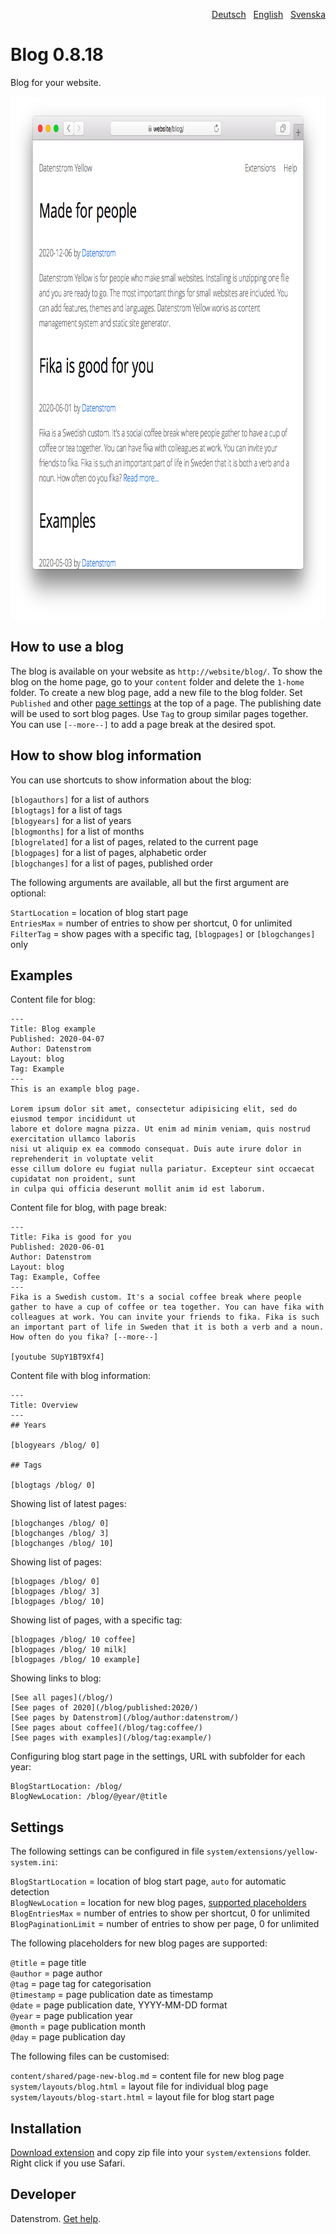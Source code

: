 <p align="right"><a href="README-de.md">Deutsch</a> &nbsp; <a href="README.md">English</a> &nbsp; <a href="README-sv.md">Svenska</a></p>

# Blog 0.8.18

Blog for your website.

<p align="center"><img src="blog-screenshot.png?raw=true" width="795" height="836" alt="Screenshot"></p>

## How to use a blog

The blog is available on your website as `http://website/blog/`. To show the blog on the home page, go to your `content` folder and delete the `1-home` folder. To create a new blog page, add a new file to the blog folder. Set `Published` and other [page settings](https://github.com/datenstrom/yellow-extensions/tree/master/source/core#settings-page) at the top of a page. The publishing date will be used to sort blog pages. Use `Tag` to group similar pages together. You can use `[--more--]` to add a page break at the desired spot.

## How to show blog information

You can use shortcuts to show information about the blog:

`[blogauthors]` for a list of authors  
`[blogtags]` for a list of tags  
`[blogyears]` for a list of years  
`[blogmonths]` for a list of months  
`[blogrelated]` for a list of pages, related to the current page  
`[blogpages]` for a list of pages, alphabetic order  
`[blogchanges]` for a list of pages, published order  

The following arguments are available, all but the first argument are optional:

`StartLocation` = location of blog start page  
`EntriesMax` = number of entries to show per shortcut, 0 for unlimited  
`FilterTag` = show pages with a specific tag, `[blogpages]` or `[blogchanges]` only  

## Examples

Content file for blog:

    ---
    Title: Blog example
    Published: 2020-04-07
    Author: Datenstrom
    Layout: blog
    Tag: Example
    ---
    This is an example blog page.

    Lorem ipsum dolor sit amet, consectetur adipisicing elit, sed do eiusmod tempor incididunt ut 
    labore et dolore magna pizza. Ut enim ad minim veniam, quis nostrud exercitation ullamco laboris 
    nisi ut aliquip ex ea commodo consequat. Duis aute irure dolor in reprehenderit in voluptate velit 
    esse cillum dolore eu fugiat nulla pariatur. Excepteur sint occaecat cupidatat non proident, sunt 
    in culpa qui officia deserunt mollit anim id est laborum.

Content file for blog, with page break:

    ---
    Title: Fika is good for you
    Published: 2020-06-01
    Author: Datenstrom
    Layout: blog
    Tag: Example, Coffee
    ---
    Fika is a Swedish custom. It's a social coffee break where people 
    gather to have a cup of coffee or tea together. You can have fika with 
    colleagues at work. You can invite your friends to fika. Fika is such 
    an important part of life in Sweden that it is both a verb and a noun. 
    How often do you fika? [--more--]

    [youtube SUpY1BT9Xf4]

Content file with blog information:

    ---
    Title: Overview
    ---
    ## Years

    [blogyears /blog/ 0]

    ## Tags

    [blogtags /blog/ 0]

Showing list of latest pages:

    [blogchanges /blog/ 0]
    [blogchanges /blog/ 3]
    [blogchanges /blog/ 10]

Showing list of pages:

    [blogpages /blog/ 0]
    [blogpages /blog/ 3]
    [blogpages /blog/ 10]

Showing list of pages, with a specific tag:

    [blogpages /blog/ 10 coffee]
    [blogpages /blog/ 10 milk]
    [blogpages /blog/ 10 example]

Showing links to blog:

    [See all pages](/blog/)
    [See pages of 2020](/blog/published:2020/)
    [See pages by Datenstrom](/blog/author:datenstrom/)
    [See pages about coffee](/blog/tag:coffee/)
    [See pages with examples](/blog/tag:example/)

Configuring blog start page in the settings, URL with subfolder for each year:

    BlogStartLocation: /blog/
    BlogNewLocation: /blog/@year/@title

## Settings

The following settings can be configured in file `system/extensions/yellow-system.ini`:

`BlogStartLocation` = location of blog start page, `auto` for automatic detection  
`BlogNewLocation` = location for new blog pages, [supported placeholders](#settings-placeholders)  
`BlogEntriesMax` = number of entries to show per shortcut, 0 for unlimited  
`BlogPaginationLimit` = number of entries to show per page, 0 for unlimited  

<a id="settings-placeholders"></a>The following placeholders for new blog pages are supported:

`@title` = page title  
`@author` = page author  
`@tag` = page tag for categorisation  
`@timestamp` = page publication date as timestamp  
`@date` = page publication date, YYYY-MM-DD format  
`@year` = page publication year  
`@month` = page publication month  
`@day` = page publication day  

<a id="settings-files"></a>The following files can be customised:

`content/shared/page-new-blog.md` = content file for new blog page  
`system/layouts/blog.html` = layout file for individual blog page  
`system/layouts/blog-start.html` = layout file for blog start page  

## Installation

[Download extension](https://github.com/datenstrom/yellow-extensions/raw/master/zip/blog.zip) and copy zip file into your `system/extensions` folder. Right click if you use Safari.

## Developer

Datenstrom. [Get help](https://datenstrom.se/yellow/help/).
